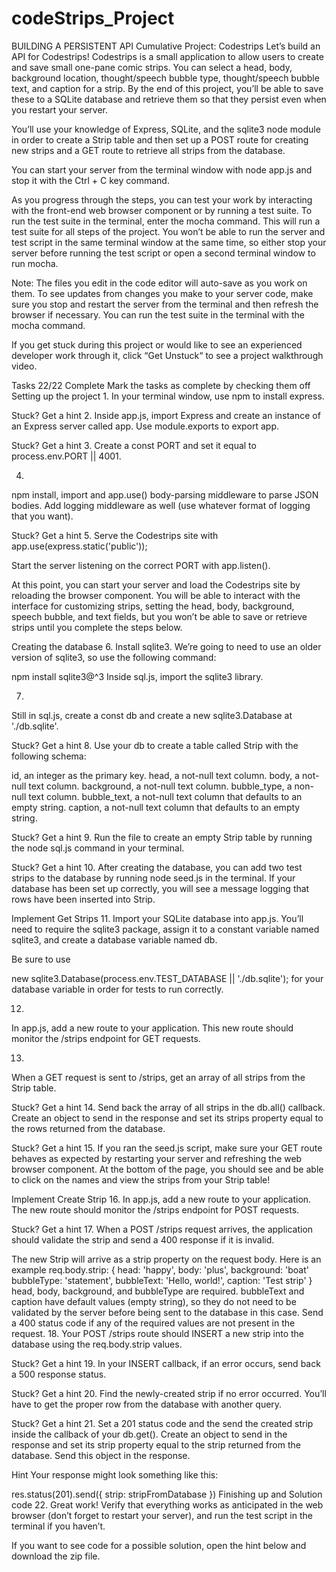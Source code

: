 # codeStrips_Project
BUILDING A PERSISTENT API
Cumulative Project: Codestrips
Let’s build an API for Codestrips! Codestrips is a small application to allow users to create and save small one-pane comic strips. You can select a head, body, background location, thought/speech bubble type, thought/speech bubble text, and caption for a strip. By the end of this project, you’ll be able to save these to a SQLite database and retrieve them so that they persist even when you restart your server.

You’ll use your knowledge of Express, SQLite, and the sqlite3 node module in order to create a Strip table and then set up a POST route for creating new strips and a GET route to retrieve all strips from the database.

You can start your server from the terminal window with node app.js and stop it with the Ctrl + C key command.

As you progress through the steps, you can test your work by interacting with the front-end web browser component or by running a test suite. To run the test suite in the terminal, enter the mocha command. This will run a test suite for all steps of the project. You won’t be able to run the server and test script in the same terminal window at the same time, so either stop your server before running the test script or open a second terminal window to run mocha.

Note: The files you edit in the code editor will auto-save as you work on them. To see updates from changes you make to your server code, make sure you stop and restart the server from the terminal and then refresh the browser if necessary. You can run the test suite in the terminal with the mocha command.

If you get stuck during this project or would like to see an experienced developer work through it, click “Get Unstuck“ to see a project walkthrough video.

Tasks
22/22 Complete
Mark the tasks as complete by checking them off
Setting up the project
1.
In your terminal window, use npm to install express.


Stuck? Get a hint
2.
Inside app.js, import Express and create an instance of an Express server called app. Use module.exports to export app.


Stuck? Get a hint
3.
Create a const PORT and set it equal to process.env.PORT || 4001.

4.
npm install, import and app.use() body-parsing middleware to parse JSON bodies. Add logging middleware as well (use whatever format of logging that you want).


Stuck? Get a hint
5.
Serve the Codestrips site with app.use(express.static('public'));

Start the server listening on the correct PORT with app.listen().

At this point, you can start your server and load the Codestrips site by reloading the browser component. You will be able to interact with the interface for customizing strips, setting the head, body, background, speech bubble, and text fields, but you won’t be able to save or retrieve strips until you complete the steps below.

Creating the database
6.
Install sqlite3. We’re going to need to use an older version of sqlite3, so use the following command:

npm install sqlite3@^3
Inside sql.js, import the sqlite3 library.

7.
Still in sql.js, create a const db and create a new sqlite3.Database at './db.sqlite'.


Stuck? Get a hint
8.
Use your db to create a table called Strip with the following schema:

id, an integer as the primary key.
head, a not-null text column.
body, a not-null text column.
background, a not-null text column.
bubble_type, a non-null text column.
bubble_text, a not-null text column that defaults to an empty string.
caption, a not-null text column that defaults to an empty string.

Stuck? Get a hint
9.
Run the file to create an empty Strip table by running the node sql.js command in your terminal.


Stuck? Get a hint
10.
After creating the database, you can add two test strips to the database by running node seed.js in the terminal. If your database has been set up correctly, you will see a message logging that rows have been inserted into Strip.

Implement Get Strips
11.
Import your SQLite database into app.js. You’ll need to require the sqlite3 package, assign it to a constant variable named sqlite3, and create a database variable named db.

Be sure to use

new sqlite3.Database(process.env.TEST_DATABASE || './db.sqlite');
for your database variable in order for tests to run correctly.

12.
In app.js, add a new route to your application. This new route should monitor the /strips endpoint for GET requests.

13.
When a GET request is sent to /strips, get an array of all strips from the Strip table.


Stuck? Get a hint
14.
Send back the array of all strips in the db.all() callback. Create an object to send in the response and set its strips property equal to the rows returned from the database.


Stuck? Get a hint
15.
If you ran the seed.js script, make sure your GET route behaves as expected by restarting your server and refreshing the web browser component. At the bottom of the page, you should see and be able to click on the names and view the strips from your Strip table!

Implement Create Strip
16.
In app.js, add a new route to your application. The new route should monitor the /strips endpoint for POST requests.


Stuck? Get a hint
17.
When a POST /strips request arrives, the application should validate the strip and send a 400 response if it is invalid.

The new Strip will arrive as a strip property on the request body. Here is an example req.body.strip:
{
  head: 'happy',
  body: 'plus',
  background: 'boat'
  bubbleType: 'statement',
  bubbleText: 'Hello, world!',
  caption: 'Test strip'
}
head, body, background, and bubbleType are required. bubbleText and caption have default values (empty string), so they do not need to be validated by the server before being sent to the database in this case. Send a 400 status code if any of the required values are not present in the request.
18.
Your POST /strips route should INSERT a new strip into the database using the req.body.strip values.


Stuck? Get a hint
19.
In your INSERT callback, if an error occurs, send back a 500 response status.


Stuck? Get a hint
20.
Find the newly-created strip if no error occurred. You’ll have to get the proper row from the database with another query.


Stuck? Get a hint
21.
Set a 201 status code and the send the created strip inside the callback of your db.get(). Create an object to send in the response and set its strip property equal to the strip returned from the database. Send this object in the response.


Hint
Your response might look something like this:

res.status(201).send({ strip: stripFromDatabase })
Finishing up and Solution code
22.
Great work! Verify that everything works as anticipated in the web browser (don’t forget to restart your server), and run the test script in the terminal if you haven’t.

If you want to see code for a possible solution, open the hint below and download the zip file.
